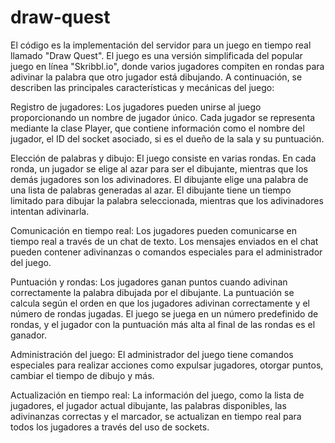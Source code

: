 # draw-quest
El código es la implementación del servidor para un juego en tiempo real llamado "Draw Quest". El juego es una versión simplificada del popular juego en línea "Skribbl.io", donde varios jugadores compiten en rondas para adivinar la palabra que otro jugador está dibujando. A continuación, se describen las principales características y mecánicas del juego:

Registro de jugadores: Los jugadores pueden unirse al juego proporcionando un nombre de jugador único. Cada jugador se representa mediante la clase Player, que contiene información como el nombre del jugador, el ID del socket asociado, si es el dueño de la sala y su puntuación.

Elección de palabras y dibujo: El juego consiste en varias rondas. En cada ronda, un jugador se elige al azar para ser el dibujante, mientras que los demás jugadores son los adivinadores. El dibujante elige una palabra de una lista de palabras generadas al azar. El dibujante tiene un tiempo limitado para dibujar la palabra seleccionada, mientras que los adivinadores intentan adivinarla.

Comunicación en tiempo real: Los jugadores pueden comunicarse en tiempo real a través de un chat de texto. Los mensajes enviados en el chat pueden contener adivinanzas o comandos especiales para el administrador del juego.

Puntuación y rondas: Los jugadores ganan puntos cuando adivinan correctamente la palabra dibujada por el dibujante. La puntuación se calcula según el orden en que los jugadores adivinan correctamente y el número de rondas jugadas. El juego se juega en un número predefinido de rondas, y el jugador con la puntuación más alta al final de las rondas es el ganador.

Administración del juego: El administrador del juego tiene comandos especiales para realizar acciones como expulsar jugadores, otorgar puntos, cambiar el tiempo de dibujo y más.

Actualización en tiempo real: La información del juego, como la lista de jugadores, el jugador actual dibujante, las palabras disponibles, las adivinanzas correctas y el marcador, se actualizan en tiempo real para todos los jugadores a través del uso de sockets.
